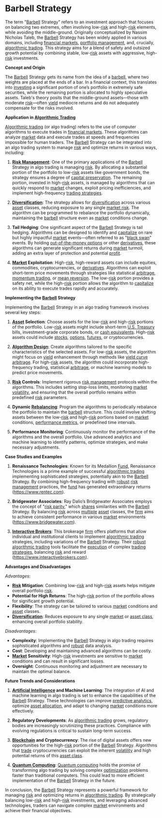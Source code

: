 # Barbell Strategy

The term "[Barbell](../b/barbell.md) Strategy" refers to an investment approach that focuses on balancing two extremes, often involving low-[risk](../r/risk.md) and high-[risk](../r/risk.md) elements, while avoiding the middle-ground. Originally conceptualized by Nassim Nicholas Taleb, the [Barbell](../b/barbell.md) Strategy has been widely applied in various domains, including [financial markets](../f/financial_market.md), [portfolio management](../p/portfolio_management.md), and, crucially, [algorithmic trading](../a/algorithmic_trading.md). This strategy aims for a blend of safety and outsized growth potential by combining stable, low-[risk](../r/risk.md) assets with aggressive, high-[risk](../r/risk.md) investments.

**Concept and Origin**

The [Barbell](../b/barbell.md) Strategy gets its name from the idea of a [barbell](../b/barbell.md), where two weights are placed at the ends of a bar. In a financial context, this translates into [investing](../i/investing.md) a significant portion of one’s portfolio in extremely safe securities, while the remaining portion is allocated to highly speculative assets. Taleb's theory posits that the middle-ground assets—those with moderate [risk](../r/risk.md)—often [yield](../y/yield.md) mediocre returns and do not adequately compensate for the risks involved.

**Application in [Algorithmic Trading](../a/algorithmic_trading.md)**

[Algorithmic trading](../a/algorithmic_trading.md) (or algo trading) refers to the use of computer algorithms to execute trades in [financial markets](../f/financial_market.md). These algorithms can analyze [market](../m/market.md) data and execute trades at speeds and frequencies impossible for human traders. The [Barbell](../b/barbell.md) Strategy can be integrated into an algo trading system to manage [risk](../r/risk.md) and optimize returns in various ways, including:

1. **[Risk Management](../r/risk_management.md)**: One of the primary applications of the [Barbell](../b/barbell.md) Strategy in algo trading is managing [risk](../r/risk.md). By allocating a substantial portion of the portfolio to low-[risk](../r/risk.md) assets like government bonds, the strategy ensures a degree of [capital preservation](../c/capital_preservation.md). The remaining portion, invested in high-[risk](../r/risk.md) assets, is managed by algorithms that can quickly respond to [market](../m/market.md) changes, exploit pricing inefficiencies, and implement high-frequency [trading strategies](../t/trading_strategies.md).

2. **[Diversification](../d/diversification.md)**: The strategy allows for [diversification](../d/diversification.md) across various [asset](../a/asset.md) classes, reducing exposure to any single [market risk](../m/market_risk.md). The algorithm can be programmed to rebalance the portfolio dynamically, maintaining the [barbell](../b/barbell.md) structure even as [market](../m/market.md) conditions change.

3. **Tail Hedging**: One significant aspect of the [Barbell](../b/barbell.md) Strategy is tail hedging. Algorithms can be designed to identify and [capitalize](../c/capitalize.md) on rare but highly impactful [market](../m/market.md) events—often referred to as "[black swan](../b/black_swan.md)" events. By holding [out-of-the-money options](../o/out-of-the-money_options.md) or other [derivatives](../d/derivatives.md), these algorithms can generate significant returns during [market](../m/market.md) turmoil, adding an extra layer of protection and potential [profit](../p/profit.md).

4. **[Market](../m/market.md) Exploitation**: High-[risk](../r/risk.md), high-reward assets can include equities, commodities, cryptocurrencies, or [derivatives](../d/derivatives.md). Algorithms can exploit short-term price movements through strategies like statistical [arbitrage](../a/arbitrage.md), [momentum trading](../m/momentum_trading.md), or [mean reversion](../m/mean_reversion.md). The low-[risk](../r/risk.md) portion provides a safety net, while the high-[risk](../r/risk.md) portion allows the algorithm to [capitalize](../c/capitalize.md) on its ability to execute trades rapidly and accurately.

**Implementing the [Barbell](../b/barbell.md) Strategy**

Implementing the [Barbell](../b/barbell.md) Strategy in an algo trading framework involves several key steps:

1. **[Asset](../a/asset.md) Selection**: Choose assets for the low-[risk](../r/risk.md) and high-[risk](../r/risk.md) portions of the portfolio. Low-[risk](../r/risk.md) assets might include short-term [U.S. Treasury](../u/u.s._treasury.md) bills, investment-grade corporate bonds, or [cash equivalents](../c/cash_equivalents.md). High-[risk](../r/risk.md) assets could include [stocks](../s/stock.md), [options](../o/options.md), [futures](../f/futures.md), or cryptocurrencies.

2. **[Algorithm Design](../a/algorithm_design.md)**: Create algorithms tailored to the specific characteristics of the selected assets. For low-[risk](../r/risk.md) assets, the algorithm might focus on [yield](../y/yield.md) enhancement through methods like [yield curve](../y/yield_curve.md) [arbitrage](../a/arbitrage.md). For high-[risk](../r/risk.md) assets, the algorithm could incorporate high-frequency trading, statistical [arbitrage](../a/arbitrage.md), or machine learning models to predict price movements.

3. **[Risk](../r/risk.md) Controls**: Implement rigorous [risk management](../r/risk_management.md) protocols within the algorithms. This includes setting stop-loss limits, monitoring [market](../m/market.md) [volatility](../v/volatility.md), and ensuring that the overall portfolio remains within predefined [risk](../r/risk.md) parameters.

4. **Dynamic [Rebalancing](../r/rebalancing.md)**: Program the algorithms to periodically rebalance the portfolio to maintain the [barbell](../b/barbell.md) structure. This could involve shifting assets between the low-[risk](../r/risk.md) and high-[risk](../r/risk.md) portions based on [market](../m/market.md) conditions, [performance metrics](../p/performance_metrics.md), or predefined time intervals.

5. **Performance Monitoring**: Continuously monitor the performance of the algorithms and the overall portfolio. Use advanced analytics and machine learning to identify patterns, optimize strategies, and make necessary adjustments.

**Case Studies and Examples**

1. **Renaissance Technologies**: Known for its Medallion [Fund](../f/fund.md), Renaissance Technologies is a prime example of successful [algorithmic trading](../a/algorithmic_trading.md) implementing sophisticated strategies, potentially akin to the [Barbell](../b/barbell.md) Strategy. By combining high-frequency trading with [robust](../r/robust.md) [risk management](../r/risk_management.md) practices, the [fund](../f/fund.md) has generated extraordinary returns (https://www.rentec.com).

2. **Bridgewater Associates**: Ray Dalio’s Bridgewater Associates employs the concept of "[risk parity](../r/risk_parity.md)," which [shares](../s/shares.md) similarities with the [Barbell](../b/barbell.md) Strategy. By balancing [risk](../r/risk.md) across [multiple](../m/multiple.md) [asset](../a/asset.md) classes, the [firm](../f/firm.md) aims to achieve consistent performance in various [market](../m/market.md) environments (https://www.bridgewater.com).

3. **[Interactive Brokers](../i/interactive_brokers.md)**: This brokerage [firm](../f/firm.md) offers platforms that allow individual and institutional clients to implement [algorithmic trading](../a/algorithmic_trading.md) strategies, including variations of the [Barbell](../b/barbell.md) Strategy. Their [robust](../r/robust.md) [algorithmic trading](../a/algorithmic_trading.md) tools facilitate the [execution](../e/execution.md) of complex [trading strategies](../t/trading_strategies.md), balancing [risk](../r/risk.md) and reward (https://www.interactivebrokers.com).

**Advantages and Disadvantages**

*Advantages*:
- **[Risk](../r/risk.md) Mitigation**: Combining low-[risk](../r/risk.md) and high-[risk](../r/risk.md) assets helps mitigate overall portfolio [risk](../r/risk.md).
- **Potential for High Returns**: The high-[risk](../r/risk.md) portion of the portfolio allows for significant growth potential.
- **Flexibility**: The strategy can be tailored to various [market](../m/market.md) conditions and [asset](../a/asset.md) classes.
- **[Diversification](../d/diversification.md)**: Reduces exposure to any single [market](../m/market.md) or [asset class](../a/asset_class.md), enhancing overall portfolio stability.

*Disadvantages*:
- **Complexity**: Implementing the [Barbell](../b/barbell.md) Strategy in algo trading requires sophisticated algorithms and [robust](../r/robust.md) data analysis.
- **Cost**: Developing and maintaining advanced algorithms can be costly.
- **[Market](../m/market.md) Sensitivity**: High-[risk](../r/risk.md) investments are sensitive to [market](../m/market.md) conditions and can result in significant losses.
- **Oversight**: Continuous monitoring and adjustment are necessary to maintain the optimal balance.

**Future Trends and Considerations**

1. **[Artificial Intelligence](../a/artificial_intelligence_in_trading.md) and Machine Learning**: The integration of AI and machine learning in algo trading is set to enhance the capabilities of the [Barbell](../b/barbell.md) Strategy. These technologies can improve [predictive analytics](../p/predictive_analytics.md), optimize [asset allocation](../a/asset_allocation.md), and adapt to changing [market](../m/market.md) conditions more effectively.

2. **Regulatory Developments**: As [algorithmic trading](../a/algorithmic_trading.md) grows, regulatory bodies are increasingly scrutinizing these practices. Compliance with evolving regulations is critical to sustain long-term success.

3. **[Blockchain](../b/blockchain_in_trading.md) and Cryptocurrency**: The rise of digital assets offers new opportunities for the high-[risk](../r/risk.md) portion of the [Barbell](../b/barbell.md) Strategy. Algorithms that [trade](../t/trade.md) cryptocurrencies can exploit the inherent [volatility](../v/volatility.md) and high potential returns of this [asset class](../a/asset_class.md).

4. **[Quantum Computing](../q/quantum_computing_in_trading.md)**: [Quantum computing](../q/quantum_computing_in_trading.md) holds the promise of transforming algo trading by solving complex [optimization](../o/optimization.md) problems faster than traditional computers. This could lead to more efficient implementation of the [Barbell](../b/barbell.md) Strategy in the future.

In conclusion, the [Barbell](../b/barbell.md) Strategy represents a powerful framework for managing [risk](../r/risk.md) and optimizing returns in [algorithmic trading](../a/algorithmic_trading.md). By strategically balancing low-[risk](../r/risk.md) and high-[risk](../r/risk.md) investments, and leveraging advanced technologies, traders can navigate complex [market](../m/market.md) environments and achieve their financial objectives.
